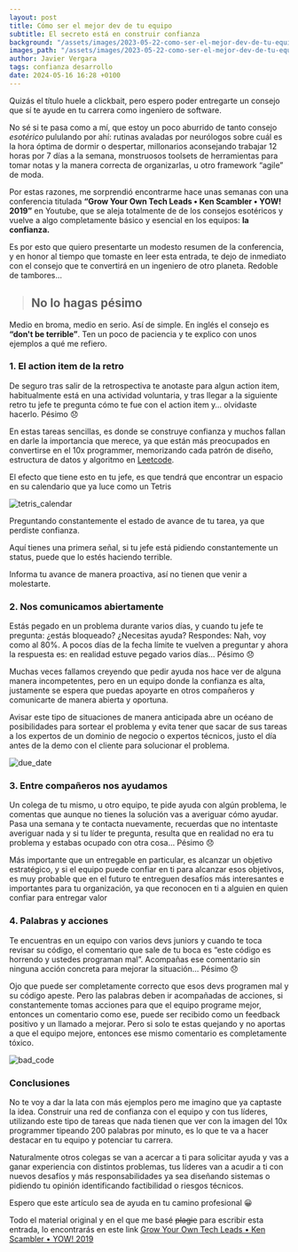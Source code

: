 ```yaml
---
layout: post
title: Cómo ser el mejor dev de tu equipo
subtitle: El secreto está en construir confianza
background: "/assets/images/2023-05-22-como-ser-el-mejor-dev-de-tu-equipo/portada.png"
images_path: "/assets/images/2023-05-22-como-ser-el-mejor-dev-de-tu-equipo"
author: Javier Vergara
tags: confianza desarrollo
date: 2024-05-16 16:28 +0100
---
```

Quizás el título huele a clickbait, pero espero poder entregarte un consejo que sí te ayude en tu carrera como ingeniero de software.

No sé si te pasa como a mí, que estoy un poco aburrido de tanto consejo _esotérico_ pululando por ahí: rutinas avaladas por neurólogos sobre cuál es la hora óptima de dormir o despertar, millonarios aconsejando trabajar 12 horas por 7 días a la semana, monstruosos toolsets de herramientas para tomar notas y la manera correcta de organizarlas, u otro framework “agile” de moda. 

Por estas razones, me sorprendió encontrarme hace unas semanas con una conferencia titulada **“Grow Your Own Tech Leads • Ken Scambler • YOW! 2019”** en Youtube, que se aleja totalmente de de los consejos esotéricos y vuelve a algo completamente básico y esencial en los equipos: **la confianza.**

Es por esto que quiero presentarte un modesto resumen de la conferencia, y en honor al tiempo que tomaste en leer esta entrada, te dejo de inmediato con el consejo que te convertirá en un ingeniero de otro planeta. Redoble de tambores…


 > ## No lo hagas pésimo ##

Medio en broma, medio en serio.  Así de simple. En inglés el consejo es **“don't be terrible”**. Ten un poco de paciencia y te explico con unos ejemplos a qué me refiero.

### 1. El action item de la retro ###

De seguro tras salir de la retrospectiva te anotaste para algun action item, habitualmente está en una actividad voluntaria, y tras llegar a la siguiente retro tu jefe te pregunta cómo te fue con el action item y… olvidaste hacerlo. Pésimo 😞

En estas tareas sencillas, es donde se construye confianza y muchos fallan en darle la importancia que merece, ya que están más preocupados en convertirse en el 10x programmer, memorizando cada patrón de diseño, estructura de datos y algoritmo en [Leetcode](https://leetcode.com/). 

El efecto que tiene esto en tu jefe, es que tendrá que encontrar un espacio en su calendario que ya luce como un Tetris

![tetris_calendar]({{page.images_path}}/tetris-calendar.png)

Preguntando constantemente el estado de avance de tu tarea, ya que perdiste confianza.  

Aquí tienes una primera señal, si tu jefe está pidiendo constantemente un status, puede que lo estés haciendo terrible.

Informa tu avance de manera proactiva, así no tienen que venir a molestarte.

### 2. Nos comunicamos abiertamente ###

Estás pegado en un problema durante varios días, y cuando tu jefe te pregunta: ¿estás bloqueado? ¿Necesitas ayuda?
Respondes: Nah, voy como al 80%. A pocos días de la fecha límite te vuelven a preguntar y ahora la respuesta es: en realidad estuve pegado varios días… Pésimo 😞

Muchas veces fallamos creyendo que pedir ayuda nos hace ver de alguna manera incompetentes, pero en un equipo donde la confianza es alta, justamente se espera que puedas apoyarte en otros compañeros y comunicarte de manera abierta y oportuna.

Avisar este tipo de situaciones de manera anticipada abre un océano de posibilidades para sortear el problema y evita tener que sacar de sus tareas a los expertos de un dominio de negocio o expertos técnicos, justo el día antes de la demo con el cliente para solucionar el problema.

![due_date]({{page.images_path}}/Due_Date_Calendar.jpg)

### 3. Entre compañeros nos ayudamos ###

Un colega de tu mismo, u otro equipo, te pide ayuda con algún problema, le comentas que aunque no tienes la solución vas a averiguar cómo ayudar.
Pasa una semana y te contacta nuevamente, recuerdas que no intentaste averiguar nada y si tu líder te pregunta, resulta que en realidad no era tu problema y estabas ocupado con otra cosa… Pésimo 😞

Más importante que un entregable en particular, es alcanzar un objetivo estratégico, y si el equipo puede confiar en ti para alcanzar esos objetivos, 
es muy probable que en el futuro te entreguen desafíos más interesantes e importantes para tu organización, ya que reconocen en ti a alguien en quien confiar para entregar valor

### 4. Palabras y acciones

Te encuentras en un equipo con varios devs juniors y cuando te toca revisar su código, el comentario que sale de tu boca es “este código es horrendo y ustedes programan mal”.
Acompañas ese comentario sin ninguna acción concreta para mejorar la situación… Pésimo 😞

Ojo que puede ser completamente correcto que esos devs programen mal y su código apeste.
Pero las palabras deben ir acompañadas de acciones, si constantemente tomas acciones para que el equipo programe mejor, entonces un comentario como ese, puede ser recibido como un feedback positivo y un llamado a mejorar.
Pero si solo te estas quejando y no aportas a que el equipo mejore, entonces ese mismo comentario es completamente tóxico.

![bad_code]({{page.images_path}}/bad_code.jpeg)

### Conclusiones

No te voy a dar la lata con más ejemplos pero me imagino que ya captaste la idea. Construir una red de confianza con el equipo y con tus líderes, utilizando este tipo de tareas que nada tienen que ver con la imagen del 10x programmer tipeando 200 palabras por minuto, es lo que te va a hacer destacar en tu equipo y potenciar tu carrera. 

Naturalmente otros colegas se van a acercar a ti para solicitar ayuda y vas a ganar experiencia con distintos problemas, tus líderes van a acudir a ti con nuevos desafíos y más responsabilidades ya sea diseñando sistemas o pidiendo tu opinión identificando factibilidad o riesgos técnicos. 

Espero que este artículo sea de ayuda en tu camino profesional 😀

Todo el material original y en el que me basé ~~plagie~~ para escribir esta entrada, lo encontrarás en este link [Grow Your Own Tech Leads • Ken Scambler • YOW! 2019](https://www.youtube.com/watch?v=DOwxbjqPnwM)


